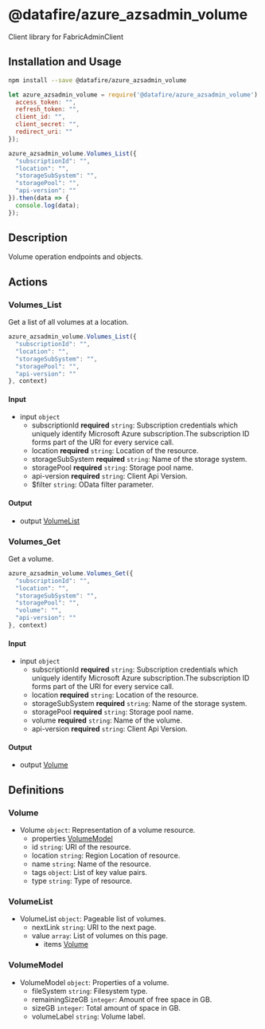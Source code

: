 # @datafire/azure_azsadmin_volume

Client library for FabricAdminClient

## Installation and Usage
```bash
npm install --save @datafire/azure_azsadmin_volume
```
```js
let azure_azsadmin_volume = require('@datafire/azure_azsadmin_volume').create({
  access_token: "",
  refresh_token: "",
  client_id: "",
  client_secret: "",
  redirect_uri: ""
});

azure_azsadmin_volume.Volumes_List({
  "subscriptionId": "",
  "location": "",
  "storageSubSystem": "",
  "storagePool": "",
  "api-version": ""
}).then(data => {
  console.log(data);
});
```

## Description

Volume operation endpoints and objects.

## Actions

### Volumes_List
Get a list of all volumes at a location.


```js
azure_azsadmin_volume.Volumes_List({
  "subscriptionId": "",
  "location": "",
  "storageSubSystem": "",
  "storagePool": "",
  "api-version": ""
}, context)
```

#### Input
* input `object`
  * subscriptionId **required** `string`: Subscription credentials which uniquely identify Microsoft Azure subscription.The subscription ID forms part of the URI for every service call.
  * location **required** `string`: Location of the resource.
  * storageSubSystem **required** `string`: Name of the storage system.
  * storagePool **required** `string`: Storage pool name.
  * api-version **required** `string`: Client Api Version.
  * $filter `string`: OData filter parameter.

#### Output
* output [VolumeList](#volumelist)

### Volumes_Get
Get a volume.


```js
azure_azsadmin_volume.Volumes_Get({
  "subscriptionId": "",
  "location": "",
  "storageSubSystem": "",
  "storagePool": "",
  "volume": "",
  "api-version": ""
}, context)
```

#### Input
* input `object`
  * subscriptionId **required** `string`: Subscription credentials which uniquely identify Microsoft Azure subscription.The subscription ID forms part of the URI for every service call.
  * location **required** `string`: Location of the resource.
  * storageSubSystem **required** `string`: Name of the storage system.
  * storagePool **required** `string`: Storage pool name.
  * volume **required** `string`: Name of the volume.
  * api-version **required** `string`: Client Api Version.

#### Output
* output [Volume](#volume)



## Definitions

### Volume
* Volume `object`: Representation of a volume resource.
  * properties [VolumeModel](#volumemodel)
  * id `string`: URI of the resource.
  * location `string`: Region Location of resource.
  * name `string`: Name of the resource.
  * tags `object`: List of key value pairs.
  * type `string`: Type of resource.

### VolumeList
* VolumeList `object`: Pageable list of volumes.
  * nextLink `string`: URI to the next page.
  * value `array`: List of volumes on this page.
    * items [Volume](#volume)

### VolumeModel
* VolumeModel `object`: Properties of a volume.
  * fileSystem `string`: Filesystem type.
  * remainingSizeGB `integer`: Amount of free space in GB.
  * sizeGB `integer`: Total amount of space in GB.
  * volumeLabel `string`: Volume label.


